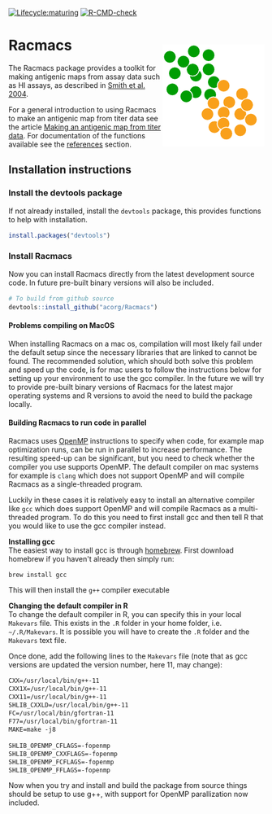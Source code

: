 
<!-- badges: start -->
[![Lifecycle:maturing](https://img.shields.io/badge/lifecycle-maturing-blue.svg)](https://www.tidyverse.org/lifecycle/#maturing)
[![R-CMD-check](https://github.com/acorg/Racmacs/workflows/R-CMD-check/badge.svg)](https://github.com/acorg/Racmacs/actions)
<!-- badges: end -->

<img src="man/figures/logo.png" align="right" style="width:200px; margin-top:40px">

# Racmacs
The Racmacs package provides a toolkit for making antigenic maps from assay data such as HI assays, as described in [Smith et al. 2004](https://doi.org/10.1126/science.1097211).

For a general introduction to using Racmacs to make an antigenic map from titer data see the article [Making an antigenic map from titer data](https://acorg.github.io/Racmacs/articles/making-a-map-from-scratch.html). For documentation of the functions available see the [references](https://acorg.github.io/Racmacs/reference/index.html) section.

## Installation instructions
### Install the devtools package
If not already installed, install the `devtools` package, this provides functions to help with installation.
```R
install.packages("devtools")
```

### Install Racmacs
Now you can install Racmacs directly from the latest development source code. In future pre-built binary versions will 
also be included.

```R
# To build from github source
devtools::install_github("acorg/Racmacs")
```

#### Problems compiling on MacOS
When installing Racmacs on a mac os, compilation will most likely fail under the default setup since the necessary libraries that are linked to cannot be found. The recommended solution, which should both solve this problem and speed up the code, is for mac users to follow the instructions below for setting up your environment to use the gcc compiler. In the future we will try to provide pre-built binary versions of Racmacs for the latest major operating systems and R versions to avoid the need to build the package locally.

#### Building Racmacs to run code in parallel
Racmacs uses [OpenMP](https://www.openmp.org) instructions to specify when code, for example map optimization runs, can be run in parallel to increase performance. The resulting speed-up can be significant, but you need to check whether the compiler you use supports OpenMP. The default compiler on mac systems for example is `clang` which does not support OpenMP and will compile Racmacs as a single-threaded program.

Luckily in these cases it is relatively easy to install an alternative compiler like `gcc` which does support OpenMP and will compile Racmacs as a multi-threaded program. To do this you need to first install gcc and then tell R that you would like to use the gcc compiler instead.

__Installing gcc__  
The easiest way to install gcc is through [homebrew](https://brew.sh). First download homebrew if you haven't already then simply run:

```
brew install gcc
```

This will then install the `g++` compiler executable

__Changing the default compiler in R__  
To change the default compiler in R, you can specify this in your local `Makevars` file. This exists in the `.R` folder in your home folder, i.e. `~/.R/Makevars`. It is possible you will have to create the `.R` folder and the `Makevars` text file.

Once done, add the following lines to the `Makevars` file (note that as gcc versions are updated the version number, here 11, may change):

```
CXX=/usr/local/bin/g++-11
CXX1X=/usr/local/bin/g++-11
CXX11=/usr/local/bin/g++-11
SHLIB_CXXLD=/usr/local/bin/g++-11
FC=/usr/local/bin/gfortran-11
F77=/usr/local/bin/gfortran-11
MAKE=make -j8

SHLIB_OPENMP_CFLAGS=-fopenmp
SHLIB_OPENMP_CXXFLAGS=-fopenmp
SHLIB_OPENMP_FCFLAGS=-fopenmp
SHLIB_OPENMP_FFLAGS=-fopenmp
```

Now when you try and install and build the package from source things should be setup to use g++, with support for OpenMP parallization now included.

